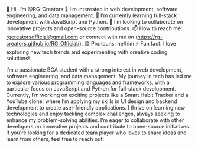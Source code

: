 👋 Hi, I’m @RG-Creators
👀 I’m interested in web development, software engineering, and data management.
🌱 I’m currently learning full-stack development with JavaScript and Python.
💞️ I’m looking to collaborate on innovative projects and open-source contributions.
📫 How to reach me: rgcreatorsofficial@gmail.com or connect with me on (https://rg-creators.github.io/RG_Official/).
😄 Pronouns: he/him
⚡ Fun fact: I love exploring new tech trends and experimenting with creative coding solutions!

I’m a passionate BCA student with a strong interest in web development, software engineering, and data management. My journey in tech has led me to explore various programming languages and frameworks, with a particular focus on JavaScript and Python for full-stack development.
Currently, I’m working on exciting projects like a Smart Habit Tracker and a YouTube clone, where I’m applying my skills in UI design and backend development to create user-friendly applications. I thrive on learning new technologies and enjoy tackling complex challenges, always seeking to enhance my problem-solving abilities.
I’m eager to collaborate with other developers on innovative projects and contribute to open-source initiatives. If you're looking for a dedicated team player who loves to share ideas and learn from others, feel free to reach out!
